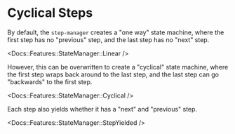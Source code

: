 # Cyclical Steps

By default, the `step-manager` creates a "one way" state machine, where the first step has no "previous" step, and the last step has no "next" step.

<Docs::Features::StateManager::Linear />

However, this can be overwritten to create a "cyclical" state machine, where the first step wraps back around to the last step, and the last step can go "backwards" to the first step.

<Docs::Features::StateManager::Cyclical />

Each step also yields whether it has a "next" and "previous" step.

<Docs::Features::StateManager::StepYielded />
